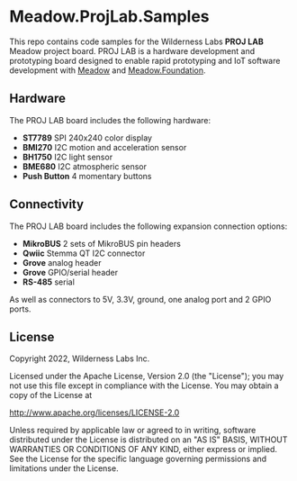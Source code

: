 # Meadow.ProjLab.Samples

This repo contains code samples for the Wilderness Labs **PROJ LAB** Meadow project board. PROJ LAB is a hardware development and prototyping board designed to enable rapid prototyping and IoT software development with [Meadow](http://developer.wildernesslabs.co/Meadow/) and [Meadow.Foundation](http://developer.wildernesslabs.co/Meadow/Meadow.Foundation/).

## Hardware

The PROJ LAB board includes the following hardware:
* **ST7789** SPI 240x240 color display
* **BMI270** I2C motion and acceleration sensor
* **BH1750** I2C light sensor
* **BME680** I2C atmospheric sensor
* **Push Button** 4 momentary buttons

## Connectivity

The PROJ LAB board includes the following expansion connection options:
* **MikroBUS** 2 sets of MikroBUS pin headers
* **Qwiic** Stemma QT I2C connector
* **Grove** analog header
* **Grove** GPIO/serial header
* **RS-485** serial 

As well as connectors to 5V, 3.3V, ground, one analog port and 2 GPIO ports.

## License
Copyright 2022, Wilderness Labs Inc.

Licensed under the Apache License, Version 2.0 (the "License");
you may not use this file except in compliance with the License.
You may obtain a copy of the License at

  http://www.apache.org/licenses/LICENSE-2.0

Unless required by applicable law or agreed to in writing, software
distributed under the License is distributed on an "AS IS" BASIS,
WITHOUT WARRANTIES OR CONDITIONS OF ANY KIND, either express or implied.
See the License for the specific language governing permissions and
limitations under the License.
